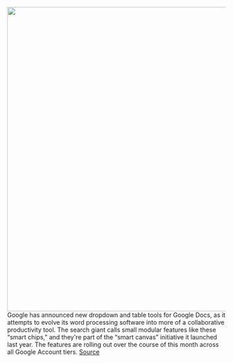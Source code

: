 <img src='https://cdn.vox-cdn.com/thumbor/bJpsj9zNzgcQy6MVb7nyvNmWw8A=/0x0:856x571/1200x800/filters:focal(360x218:496x354)/cdn.vox-cdn.com/uploads/chorus_image/image/70827179/google_docs_tables.0.jpg' width='700px' /><br/>
Google has announced new dropdown and table tools for Google Docs, as it attempts to evolve its word processing software into more of a collaborative productivity tool. The search giant calls small modular features like these “smart chips,” and they're part of the “smart canvas” initiative it launched last year. The features are rolling out over the course of this month across all Google Account tiers.
<a href='https://www.theverge.com/2022/5/3/23055090/google-docs-dropdown-table-templates-productivity-software'> Source <a/>
